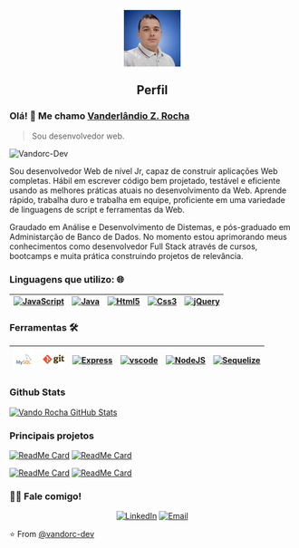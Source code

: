 <p align="center">
 <img src="https://github.com/Vandorc-Dev/Vandorc-Dev/blob/main/1697676093395.jpg?raw=true" align="center" alt="Github Readme Stats" />
 <h2 align="center">Perfil</h2>
</p>

### Olá! 👋 Me chamo [Vanderlândio Z. Rocha](https://github.com/Vandorc-Dev)
> Sou desenvolvedor web.


<img src="https://komarev.com/ghpvc/?username=Vandorc-Dev&label=VISITAS+NO+PERFIL&style=for-the-badge" alt="Vandorc-Dev" />

<div>
 <p>
Sou desenvolvedor Web de nível Jr, capaz de construir aplicações Web completas. Hábil em escrever código bem projetado, testável e eficiente usando as melhores práticas atuais no desenvolvimento da Web. Aprende rápido, trabalha duro e trabalha em equipe, proficiente em uma variedade de linguagens de script e ferramentas da Web.

Graudado em Análise e Desenvolvimento de Distemas, e pós-graduado em Administarção de Banco de Dados.
No momento estou aprimorando meus conhecimentos como desenvolvedor Full Stack através de cursos, bootcamps e muita prática construindo projetos de relevância. 

</p>
</div>

### Linguagens que utilizo: 🌐

| [<img src="https://upload.wikimedia.org/wikipedia/commons/thumb/9/99/Unofficial_JavaScript_logo_2.svg/800px-Unofficial_JavaScript_logo_2.svg.png" alt="JavaScript" width="42">](https://developer.mozilla.org/pt-BR/docs/Web/JavaScript/)  | [<img src="https://www.code4source.com/static/media/java.898b7343.png" alt="Java" width="42">](https://www.java.com/)  |  [<img src="https://samory.sistemasresponsivos.com.br/wp-content/uploads/2020/10/512px-HTML5_logo_and_wordmark.svg.png" alt="Html5" width="42">](https://html5.org/) |  [<img src="https://logodownload.org/wp-content/uploads/2017/04/css-3-logo-1.png" alt="Css3" width="30">](https://developer.mozilla.org/pt-BR/docs/Web/CSS/) | [<img src="https://info-comp.ru/wp-content/uploads/images/stories/kartinki2/What_is_SQL_1.jpg" alt="jQuery" width="55">](https://pt.wikipedia.org/wiki/SQL/)
|---|---|---|---|---|
 
### Ferramentas 🛠️

| [<img src="https://raw.githubusercontent.com/github/explore/80688e429a7d4ef2fca1e82350fe8e3517d3494d/topics/mysql/mysql.png" alt="mysql" width="38">](https://www.mysql.com/) | [<img src="https://raw.githubusercontent.com/github/explore/80688e429a7d4ef2fca1e82350fe8e3517d3494d/topics/git/git.png" alt="Git" width="38">](https://git-scm.com/) |  [<img src="https://w7.pngwing.com/pngs/925/447/png-transparent-express-js-node-js-javascript-mongodb-node-js-text-trademark-logo.png" alt="Express" width="38">](https://expressjs.com/) | [<img src="https://upload.wikimedia.org/wikipedia/commons/thumb/2/2d/Visual_Studio_Code_1.18_icon.svg/1200px-Visual_Studio_Code_1.18_icon.svg.png" alt="vscode" width="38">](https://code.visualstudio.com/) | [<img src="https://walde.co/wp-content/uploads/2016/09/nodejs_logo.png" alt="NodeJS" width="38">](https://ubuntu.com/)  |  [<img src="https://khalilstemmler.com/img/blog/sequelize/banner.png" alt="Sequelize" width="38">](https://sequelize.org/)
|---|---|---|---|---|---|

### Github Stats

[![Vando Rocha GitHub Stats](https://github-readme-stats.vercel.app/api?username=Vandorc-Dev&show_icons=true&count_private=true)](https://github.com/Vandorc-Dev)

### Principais projetos

[![ReadMe Card](https://github-readme-stats.vercel.app/api/pin/?username=Vandorc-Dev&repo=save-pet&show_owner=true)](https://github.com/Vandorc-Dev/save-pet)
[![ReadMe Card](https://github-readme-stats.vercel.app/api/pin/?username=Vandorc-Dev&repo=Portal-RespondeAqui&show_owner=true)](https://github.com/Vandorc-Dev/Portal-RespondeAqui)

[![ReadMe Card](https://github-readme-stats.vercel.app/api/pin/?username=Vandorc-Dev&repo=class-diary&show_owner=true)](https://github.com/Vandorc-Dev/class-diary)
[![ReadMe Card](https://github-readme-stats.vercel.app/api/pin/?username=Vandorc-Dev&repo=site-streaming-tipo-netflix&show_owner=true)](https://github.com/Vandorc-Dev/site-streaming-tipo-netflix)

<h3> 🤝🏻 Fale comigo!</h3>

<p align="center">
<a href="https://www.linkedin.com/in/vanderlandio-rocha/" target="_blank"><img alt="LinkedIn" src="https://img.shields.io/badge/LinkedIn-@vanderlandio-blue?style=flat&logo=linkedin"></a>
<a href="mailto:vandorochaads@gmail.com"><img alt="Email" src="https://img.shields.io/badge/Email-vandorcdev@gmail.com-blue?style=flat&logo=gmail"></a>


</p>


⭐️ From [@vandorc-dev](https://github.com/Vandorc-Dev)
